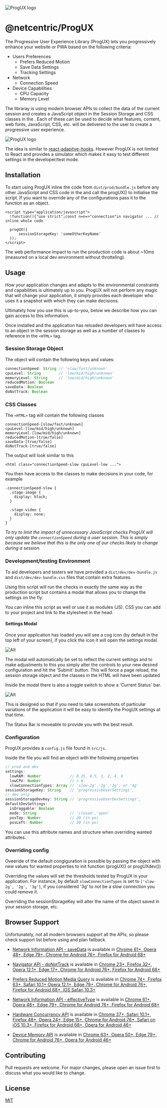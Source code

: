 

![ProgUX logo](assets/Logo_ProgUX.png "")

# @netcentric/ProgUX

The Progressive User Experience Library (ProgUX) lets you progressively enhance your website or PWA based on the following criteria:

* Users Preferences
  * Prefers Reduced Motion
  * Save Data Settings
  * Tracking Settings
* Network
  * Connection Speed
* Device Capabilities
  * CPU Capacity
  * Memory Level

The libraray is using modern browser APIs to collect the data of the current session and creates a JavaScript object in the Session Storage and CSS classes in the <body>. Each of these can be used to decide what features, content, web fonts, JavaScript, CSS, etc. will be delivered to the user to create a progressive user experience.
  
![ProgUX logo](assets/progux.png "")

The idea is similar to [react-adapitve-hooks](https://github.com/GoogleChromeLabs/react-adaptive-hooks).
However ProgUX is not limited to React and provides a simulator which makes it easy to test different settings in the developer/test mode.


## Installation

To start using ProgUX inline the code from `dist/prod/bundle.js` before any other JavaScript and CSS code in the <head> and call the progUX() to initialise the script. If you want to override any of the configurations pass it to the function as an object.

```
<script type="application/javascript">
  !function(){"use strict";const n=n=>"connection"in navigator ... // inline whole code
  
  progUX({
      sessionStorageKey: 'someOtherKeyName'
  });
</script>
```

The web performance impact to run the production code is about ~10ms (measured on a local dev environment without throtteling).


## Usage

How your application changes and adapts to the environmental constraints and capabilities is ultimately up to you. ProgUX will not perform any magic that will change your application, it simply provides each developer who uses it a snapshot with which they can make decisions.

Ultimately how you use this is up-to-you, below we describe how you can gain access to this information.

Once installed and the application has reloaded developers will have access to an object in the session storage as well as a number of classes to reference in the `<HTML>` tag.


### Session Storage Object

The object will contain the following keys and values:

```javascript
connectionSpeed: String // 'slow/fast/unknown'
cpuLevel: String        // 'low/mid/high/unknown'
memoryLevel: String     // 'low/mid/high/unknown'
reducedMotion: Boolean
saveData: Boolean
doNotTrack: Boolean
```


### CSS Classes

The `<HTML>` tag will contain the following classes

```
connectionSpeed-[slow/fast/unknown]
cpuLevel-[low/mid/high/unknown]
memoryLevel-[low/mid/high/unknown]
reducedMotion-[true/false]
saveData-[true/false]
doNotTrack-[true/false]
```

The output will look similar to this

```
<html class="connectionSpeed-slow cpuLevel-low ...">
```

You then have access to the classes to make decisions in your code, for example

```
.connectionSpeed-slow {
  .stage-image {
    display: block;
  }

  .stage-video {
    display: none;
  }
}
```

_To try to limit the impact of unnecessary JavaScript checks ProgUX will only update the `connectionSpeed` during a user session.  This is simply because we believe that this is the only one of our checks likely to change during a session._


### Development/testing Environment

To aid developers and testers we have provided a `dist/dev/dev-bundle.js` and `dist/dev/dev-bundle.css` files that contain extra features.

Using this script will run the checks in exactly the same way as the production script but contains a modal that allows you to change the settings on the fly.

You can inline this script as well or use it as modules (JS). CSS you can add to your project and link to the stylesheet in the head.


#### Settings Modal

Once your application has loaded you will see a cog icon (by default in the top left of your screen), if you click the icon it will open the settings modal.

![Alt](assets/settings_modal.png "")

The modal will automatically be set to reflect the current settings and to make adjustments to this you simply alter the controls to your new desired configuration and hit the 'Submit' button.  This will force a page reload, the session storage object and the classes in the HTML will have been updated

Inside the modal there is also a toggle switch to show a 'Current Status' bar.

![Alt](assets/status_bar.png "")

This is designed so that if you need to take screenshots of particular variations of the application it will be easy to identify the ProgUX settings at that time.

The Status Bar is moveable to provide you with the best result.


### Configuration

ProgUX provides a `config.js` file found in `src/js`.

Inside the file you will find an object with the following properties

```javascript
// prod and dev
settings:
  lowRAM: Number             // 0.25, 0.5, 1, 2, 4, 8
  lowCPU: Number             // > 0
  slowConnectionTypes: Array // 'slow-2g','2g','3g', or '4g'
sessionStorageKey: String    // 'progressiveUserSettings',
// dev only
sessionStorageDevKey: String // 'progressiveUserDevSettings',
defaultDevSettings:
  isDraggable: Boolean 
  mode: String               // 'closed','open'
  posTop: Number             // 20 (in px)
  posLeft: Number            // 20 (in px)

```
You can use this attribute names and structure when overriding wanted attributes.


### Overriding config

Oveeride of the default congiguration is possible by passing the object with new values for wanted properties to init function (progUX() or progUXdev())

Overriding the values will set the thresholds tested by ProgUX in your application.
For instance, by default `slowConnectionTypes` is set to `['slow-2g', '2g', '3g']`, if you considered '3g' to not be a slow connection you could remove it.

Overriding the sessionStorageKey will alter the name of the object saved in your session storage, etc.



## Browser Support

Unfortunately, not all modern browsers support all the APIs, so please check support list before using and plan fallback.

* [Network Information API - saveData](https://developer.mozilla.org/en-US/docs/Web/API/Network_Information_API) is available in [Chrome 61+, Opera 48+, Edge 79+, Chrome for Android 76+, Firefox for Android 68+](https://caniuse.com/#search=saveData)

* [Navigator API - doNotTrack](https://developer.mozilla.org/en-US/docs/Web/API/Navigator/doNotTrack) is available in [Chrome 23+, Firefox 32+, Opera 12.1+, Edge 17+, Chrome for Android 76+, Firefox for Android 68+](https://caniuse.com/?search=navigator.doNotTrack)

* [Prefers Reduced Motion Media Query](https://developer.mozilla.org/en-US/docs/Web/CSS/@media/prefers-reduced-motion) is available in [Chrome 74+, Firefox 63+, Safari 10.1+ Opera 12.1+, Edge 79+, Chrome for Android 76+, Firefox for Android 68+, iOS Safari 10.3+](https://caniuse.com/?search=prefers-reduced-motion)

* [Network Information API - effectiveType](https://developer.mozilla.org/en-US/docs/Web/API/NetworkInformation/effectiveType) is available in [Chrome 61+, Opera 48+, Edge 79+, Chrome for Android 76+, Firefox for Android 68+](https://caniuse.com/#search=effectiveType)

* [Hardware Concurrency API](https://developer.mozilla.org/en-US/docs/Web/API/NavigatorConcurrentHardware/hardwareConcurrency) is available in [Chrome 37+, Safari 10.1+, Firefox 48+, Opera 24+, Edge 15+, Chrome for Android 76+, Safari on iOS 10.3+, Firefox for Android 68+, Opera for Android 46+](https://caniuse.com/#search=navigator.hardwareConcurrency)

* [Device Memory API](https://developer.mozilla.org/en-US/docs/Web/API/Navigator/deviceMemory) is available in [Chrome 63+, Opera 50+, Edge 79+, Chrome for Android 76+, Opera for Android 46+](https://caniuse.com/#search=deviceMemory)



## Contributing
Pull requests are welcome. For major changes, please open an issue first to discuss what you would like to change.



## License
[MIT](https://choosealicense.com/licenses/mit/)
